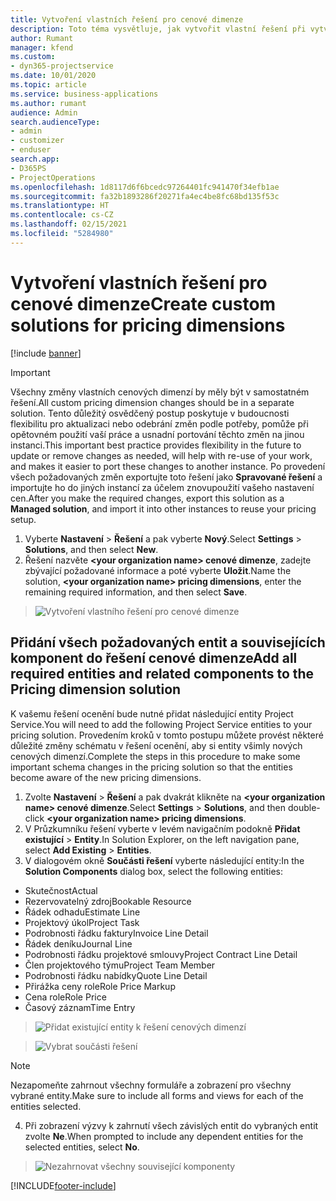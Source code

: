 ```yaml
---
title: Vytvoření vlastních řešení pro cenové dimenze
description: Toto téma vysvětluje, jak vytvořit vlastní řešení při vytváření vlastních cenových dimenzí.
author: Rumant
manager: kfend
ms.custom:
- dyn365-projectservice
ms.date: 10/01/2020
ms.topic: article
ms.service: business-applications
ms.author: rumant
audience: Admin
search.audienceType:
- admin
- customizer
- enduser
search.app:
- D365PS
- ProjectOperations
ms.openlocfilehash: 1d8117d6f6bcedc97264401fc941470f34efb1ae
ms.sourcegitcommit: fa32b1893286f20271fa4ec4be8fc68bd135f53c
ms.translationtype: HT
ms.contentlocale: cs-CZ
ms.lasthandoff: 02/15/2021
ms.locfileid: "5284980"
---
```

# <a name="create-custom-solutions-for-pricing-dimensions"></a><span data-ttu-id="7a47a-103">Vytvoření vlastních řešení pro cenové dimenze</span><span class="sxs-lookup"><span data-stu-id="7a47a-103">Create custom solutions for pricing dimensions</span></span>

[!include [banner](../includes/psa-now-project-operations.md)]

> [!IMPORTANT]
> <span data-ttu-id="7a47a-104">Všechny změny vlastních cenových dimenzí by měly být v samostatném řešení.</span><span class="sxs-lookup"><span data-stu-id="7a47a-104">All custom pricing dimension changes should be in a separate solution.</span></span> <span data-ttu-id="7a47a-105">Tento důležitý osvědčený postup poskytuje v budoucnosti flexibilitu pro aktualizaci nebo odebrání změn podle potřeby, pomůže při opětovném použití vaší práce a usnadní portování těchto změn na jinou instanci.</span><span class="sxs-lookup"><span data-stu-id="7a47a-105">This important best practice provides flexibility in the future to update or remove changes as needed, will help with re-use of your work, and makes it easier to port these changes to another instance.</span></span> <span data-ttu-id="7a47a-106">Po provedení všech požadovaných změn exportujte toto řešení jako **Spravované řešení** a importujte ho do jiných instancí za účelem znovupoužití vašeho nastavení cen.</span><span class="sxs-lookup"><span data-stu-id="7a47a-106">After you make the required changes, export this solution as a **Managed solution**, and import it into other instances to reuse your pricing setup.</span></span>

1. <span data-ttu-id="7a47a-107">Vyberte **Nastavení** > **Řešení** a pak vyberte **Nový**.</span><span class="sxs-lookup"><span data-stu-id="7a47a-107">Select **Settings** > **Solutions**, and then select **New**.</span></span> 
2. <span data-ttu-id="7a47a-108">Řešení nazvěte **\<your organization name> cenové dimenze**, zadejte zbývající požadované informace a poté vyberte **Uložit**.</span><span class="sxs-lookup"><span data-stu-id="7a47a-108">Name the solution, **\<your organization name> pricing dimensions**, enter the remaining required information, and then select **Save**.</span></span>

> ![Vytvoření vlastního řešení pro cenové dimenze](media/Creation-of-custom-pricing-dimension-solution.PNG)
  
## <a name="add-all-required-entities-and-related-components-to-the-pricing-dimension-solution"></a><span data-ttu-id="7a47a-110">Přidání všech požadovaných entit a souvisejících komponent do řešení cenové dimenze</span><span class="sxs-lookup"><span data-stu-id="7a47a-110">Add all required entities and related components to the Pricing dimension solution</span></span>
<span data-ttu-id="7a47a-111">K vašemu řešení ocenění bude nutné přidat následující entity Project Service.</span><span class="sxs-lookup"><span data-stu-id="7a47a-111">You will need to add the following Project Service entities to your pricing solution.</span></span> <span data-ttu-id="7a47a-112">Provedením kroků v tomto postupu můžete provést některé důležité změny schématu v řešení ocenění, aby si entity všimly nových cenových dimenzí.</span><span class="sxs-lookup"><span data-stu-id="7a47a-112">Complete the steps in this procedure to make some important schema changes in the pricing solution so that the entities become aware of the new pricing dimensions.</span></span>

1. <span data-ttu-id="7a47a-113">Zvolte **Nastavení** > **Řešení** a pak dvakrát klikněte na **\<your organization name> cenové dimenze**.</span><span class="sxs-lookup"><span data-stu-id="7a47a-113">Select **Settings** > **Solutions**, and then double-click **\<your organization name> pricing dimensions**.</span></span> 
2. <span data-ttu-id="7a47a-114">V Průzkumníku řešení vyberte v levém navigačním podokně **Přidat existující** > **Entity**.</span><span class="sxs-lookup"><span data-stu-id="7a47a-114">In Solution Explorer, on the left navigation pane, select **Add Existing** > **Entities**.</span></span>
3. <span data-ttu-id="7a47a-115">V dialogovém okně **Součásti řešení** vyberte následující entity:</span><span class="sxs-lookup"><span data-stu-id="7a47a-115">In the **Solution Components** dialog box, select the following entities:</span></span>

- <span data-ttu-id="7a47a-116">Skutečnost</span><span class="sxs-lookup"><span data-stu-id="7a47a-116">Actual</span></span>
- <span data-ttu-id="7a47a-117">Rezervovatelný zdroj</span><span class="sxs-lookup"><span data-stu-id="7a47a-117">Bookable Resource</span></span>
- <span data-ttu-id="7a47a-118">Řádek odhadu</span><span class="sxs-lookup"><span data-stu-id="7a47a-118">Estimate Line</span></span>
- <span data-ttu-id="7a47a-119">Projektový úkol</span><span class="sxs-lookup"><span data-stu-id="7a47a-119">Project Task</span></span>
- <span data-ttu-id="7a47a-120">Podrobnosti řádku faktury</span><span class="sxs-lookup"><span data-stu-id="7a47a-120">Invoice Line Detail</span></span>
- <span data-ttu-id="7a47a-121">Řádek deníku</span><span class="sxs-lookup"><span data-stu-id="7a47a-121">Journal Line</span></span>
- <span data-ttu-id="7a47a-122">Podrobnosti řádku projektové smlouvy</span><span class="sxs-lookup"><span data-stu-id="7a47a-122">Project Contract Line Detail</span></span>
- <span data-ttu-id="7a47a-123">Člen projektového týmu</span><span class="sxs-lookup"><span data-stu-id="7a47a-123">Project Team Member</span></span>
- <span data-ttu-id="7a47a-124">Podrobnosti řádku nabídky</span><span class="sxs-lookup"><span data-stu-id="7a47a-124">Quote Line Detail</span></span>
- <span data-ttu-id="7a47a-125">Přirážka ceny role</span><span class="sxs-lookup"><span data-stu-id="7a47a-125">Role Price Markup</span></span>
- <span data-ttu-id="7a47a-126">Cena role</span><span class="sxs-lookup"><span data-stu-id="7a47a-126">Role Price</span></span> 
- <span data-ttu-id="7a47a-127">Časový záznam</span><span class="sxs-lookup"><span data-stu-id="7a47a-127">Time Entry</span></span> 

> ![Přidat existující entity k řešení cenových dimenzí](media/Existing-entities-to-PD-solution.png)

> ![Vybrat součásti řešení](media/Dimension-Components.png)

> [!NOTE]
> <span data-ttu-id="7a47a-130">Nezapomeňte zahrnout všechny formuláře a zobrazení pro všechny vybrané entity.</span><span class="sxs-lookup"><span data-stu-id="7a47a-130">Make sure to include all forms and views for each of the entities selected.</span></span>

4. <span data-ttu-id="7a47a-131">Při zobrazení výzvy k zahrnutí všech závislých entit do vybraných entit zvolte **Ne**.</span><span class="sxs-lookup"><span data-stu-id="7a47a-131">When prompted to include any dependent entities for the selected entities, select **No**.</span></span>

> ![Nezahrnovat všechny související komponenty](media/Do-not-include-required.png)




[!INCLUDE[footer-include](../includes/footer-banner.md)]
